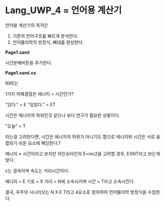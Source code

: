 # Lang_UWP_4 = 언어용 계산기

언어용 계산기의 목적은
1. 기존의 언어구조를 빠르게 분석한다.
2. 언어물리학의 방정식, 뼈대를 완성한다.

<b>Page1.xaml</b>

시간분해버튼을 추가한다.

<b>Page1.xaml.cs</b>

NXE는 

1가지 미해결점은 에너지 = 시간인가?

"있다." = E
"있었다." = ET

시간은 에너지의 하위인것 같으나
보다 연구가 필요한 상황이다.

"오늘" = T

라는걸 고려한다면, 시간은 에너지의
하위가 아니기도 함으로 에너지와 시간은
서로 융합되기 쉬운 요소에 해당한다.?

에너지 ≠ 시간이라고 보지만 아인슈타인의
E=mc2을 고려할 경우, EXNT라고 보는게 맞다.

c는 광속이며 속도는 거리시간이다.

에너지 = E
기호 = X
거리 = N에 소속시키며
시간 = T라고 소속시킨다.

결국, 우주의 시나리오는
N X E T라고 4요소로 정의하여
언어물리학 방정식을 수립한다.

